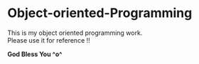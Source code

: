 # Object-oriented-Programming

This is my object oriented programming work.<br> 
Please use it for reference !!

**God Bless You ^o^**
